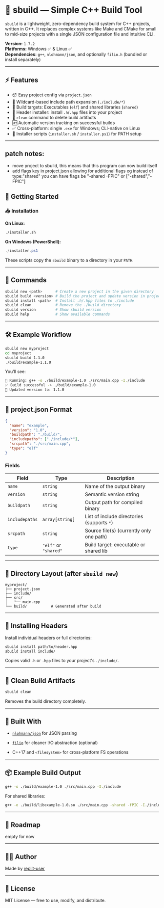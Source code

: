 # 🔨 sbuild — Simple C++ Build Tool

`sbuild` is a lightweight, zero-dependency build system for C++ projects, written in C++. It replaces complex systems like Make and CMake for small to mid-size projects with a single JSON configuration file and intuitive CLI.

**Version:** `1.7.2`  
**Platforms:** Windows ✅ & Linux ✅  
**Dependencies:** `g++`, `nlohmann/json`, and optionally `filio.h` (bundled or install separately)

---

## ⚡ Features

- 📦 Easy project config via `project.json`
- 🔁 Wildcard-based include path expansion (`./include/*`)
- 🔧 Build targets: Executables (`elf`) and shared libraries (`shared`)
- 📁 Header installer: install `.h`/`.hpp` files into your project
- 🧼 `clean` command to delete build artifacts
- 🆙 Automatic version tracking on successful builds
- ✅ Cross-platform: single `.exe` for Windows; CLI-native on Linux
- 🚀 Installer scripts (`installer.sh` / `installer.ps1`) for PATH setup

---
## patch notes:
- move project to sbuild, this means that this program can now build itself
- add flags key in project.json allowing for additional flags eg instead of type:"shared" you can have flags be "-shared -FPIC" or \["-shared","-FPIC"\]

## 🚀 Getting Started

### 📥 Installation

**On Linux:**
```bash
./installer.sh
```

**On Windows (PowerShell):**

```powershell
./installer.ps1
```

These scripts copy the `sbuild` binary to a directory in your `PATH`.

---

## 🔧 Commands

```bash
sbuild new <path>      # Create a new project in the given directory
sbuild build <version> # Build the project and update version in project.json
sbuild install <path>  # Install .h/.hpp files to ./include
sbuild clean           # Remove the ./build directory
sbuild version         # Show sbuild version
sbuild help            # Show available commands
```

---

## 🛠 Example Workflow

```bash
sbuild new myproject
cd myproject
sbuild build 1.1.0
./build/example-1.1.0
```

You’ll see:

```bash
🚧 Running: g++ -o ./build/example-1.0 ./src/main.cpp -I./include
✅ Build successful -> ./build/example-1.0
🔄 Updated version to: 1.1.0
```

---

## 📄 project.json Format

```json
{
  "name": "example",
  "version": "1.0",
  "buildpath": "./build/",
  "includepaths": ["./include/*"],
  "srcpath": "./src/main.cpp",
  "type": "elf"
}
```

### Fields

| Field | Type | Description |
| --- | --- | --- |
| `name` | `string` | Name of the output binary |
| `version` | `string` | Semantic version string |
| `buildpath` | `string` | Output path for compiled binary |
| `includepaths` | `array[string]` | List of include directories (supports `*`) |
| `srcpath` | `string` | Source file(s) (currently only one path) |
| `type` | `"elf"` or `"shared"` | Build target: executable or shared lib |

---

## 📁 Directory Layout (after `sbuild new`)

```pgsql
myproject/
├── project.json
├── include/
├── src/
│   └── main.cpp
└── build/           # Generated after build
```

---

## 🧰 Installing Headers

Install individual headers or full directories:

```bash
sbuild install path/to/header.hpp
sbuild install include/
```

Copies valid `.h` or `.hpp` files to your project's `./include/`.

---

## 🧼 Clean Build Artifacts

```bash
sbuild clean
```

Removes the build directory completely.

---

## 🧱 Built With

-   [`nlohmann/json`](https://github.com/nlohmann/json) for JSON parsing
    
-   [`filio`](https://github.com/replit-user/filio) for cleaner I/O abstraction (optional)
    
-   C++17 and `<filesystem>` for cross-platform FS operations
    

---

## 📦 Example Build Output

```bash
g++ -o ./build/example-1.0 ./src/main.cpp -I./include
```

For shared libraries:

```bash
g++ -o ./build/libexample-1.0.so ./src/main.cpp -shared -fPIC -I./include
```

---

## 📌 Roadmap

empty for now

---

## 🧑‍💻 Author

Made by [replit-user](https://github.com/replit-user)

---

## 📄 License

MIT License — free to use, modify, and distribute.
